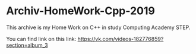 # Archiv-HomeWork-Cpp-2019
This archive is my Home Work on C++ in study Computing Academy STEP.

You can find link on this link:
https://vk.com/videos-182776859?section=album_3
